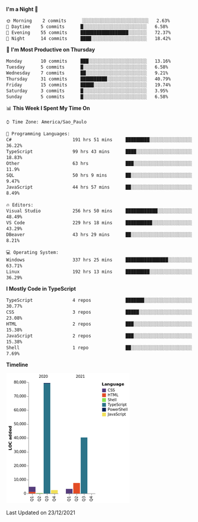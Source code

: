 <!--START_SECTION:waka-->
**I'm a Night 🦉** 

```text
🌞 Morning    2 commits      ░░░░░░░░░░░░░░░░░░░░░░░░░   2.63% 
🌆 Daytime    5 commits      █░░░░░░░░░░░░░░░░░░░░░░░░   6.58% 
🌃 Evening    55 commits     ██████████████████░░░░░░░   72.37% 
🌙 Night      14 commits     ████░░░░░░░░░░░░░░░░░░░░░   18.42%

```
📅 **I'm Most Productive on Thursday** 

```text
Monday       10 commits     ███░░░░░░░░░░░░░░░░░░░░░░   13.16% 
Tuesday      5 commits      █░░░░░░░░░░░░░░░░░░░░░░░░   6.58% 
Wednesday    7 commits      ██░░░░░░░░░░░░░░░░░░░░░░░   9.21% 
Thursday     31 commits     ██████████░░░░░░░░░░░░░░░   40.79% 
Friday       15 commits     █████░░░░░░░░░░░░░░░░░░░░   19.74% 
Saturday     3 commits      █░░░░░░░░░░░░░░░░░░░░░░░░   3.95% 
Sunday       5 commits      █░░░░░░░░░░░░░░░░░░░░░░░░   6.58%

```


📊 **This Week I Spent My Time On** 

```text
⌚︎ Time Zone: America/Sao_Paulo

💬 Programming Languages: 
C#                       191 hrs 51 mins     █████████░░░░░░░░░░░░░░░░   36.22% 
TypeScript               99 hrs 43 mins      ████░░░░░░░░░░░░░░░░░░░░░   18.83% 
Other                    63 hrs              ███░░░░░░░░░░░░░░░░░░░░░░   11.9% 
SQL                      50 hrs 9 mins       ██░░░░░░░░░░░░░░░░░░░░░░░   9.47% 
JavaScript               44 hrs 57 mins      ██░░░░░░░░░░░░░░░░░░░░░░░   8.49%

🔥 Editors: 
Visual Studio            256 hrs 50 mins     ████████████░░░░░░░░░░░░░   48.49% 
VS Code                  229 hrs 18 mins     ██████████░░░░░░░░░░░░░░░   43.29% 
DBeaver                  43 hrs 29 mins      ██░░░░░░░░░░░░░░░░░░░░░░░   8.21%

💻 Operating System: 
Windows                  337 hrs 25 mins     ████████████████░░░░░░░░░   63.71% 
Linux                    192 hrs 13 mins     █████████░░░░░░░░░░░░░░░░   36.29%

```

**I Mostly Code in TypeScript** 

```text
TypeScript               4 repos             ███████░░░░░░░░░░░░░░░░░░   30.77% 
CSS                      3 repos             █████░░░░░░░░░░░░░░░░░░░░   23.08% 
HTML                     2 repos             ███░░░░░░░░░░░░░░░░░░░░░░   15.38% 
JavaScript               2 repos             ███░░░░░░░░░░░░░░░░░░░░░░   15.38% 
Shell                    1 repo              ██░░░░░░░░░░░░░░░░░░░░░░░   7.69%

```


**Timeline**

![Chart not found](https://raw.githubusercontent.com/jonhoffmam/jonhoffmam/master/charts/bar_graph.png) 


 Last Updated on 23/12/2021
<!--END_SECTION:waka-->
